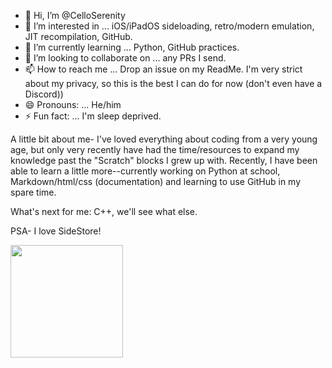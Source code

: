 - 👋 Hi, I’m @CelloSerenity
- 👀 I’m interested in ... iOS/iPadOS sideloading, retro/modern emulation, JIT recompilation, GitHub.
- 🌱 I’m currently learning ... Python, GitHub practices.
- 💞️ I’m looking to collaborate on ... any PRs I send.
- 📫 How to reach me ... Drop an issue on my ReadMe. I'm very strict about my privacy, so this is the best I can do for now (don't even have a Discord))
- 😄 Pronouns: ... He/him
- ⚡ Fun fact: ... I'm sleep deprived.

A little bit about me- I've loved everything about coding from a very young age, but only very recently have had the time/resources to expand my knowledge past the "Scratch" blocks I grew up with. Recently, I have been able to learn a little more--currently working on Python at school, Markdown/html/css (documentation) and learning to use GitHub in my spare time.

What's next for me: C++, we'll see what else.

PSA- I love SideStore!

<img height="180em" src="https://github-readme-stats.vercel.app/api?username=CelloSerenity&show_icons=true&hide_border=true&&count_private=true&include_all_commits=true" />
